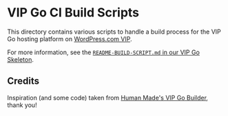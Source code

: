 # VIP Go CI Build Scripts

This directory contains various scripts to handle a build process for the VIP Go hosting platform on [WordPress.com VIP](https://vip.wordpress.com/).

For more information, see the [`README-BUILD-SCRIPT.md` in our VIP Go Skeleton](https://github.com/Automattic/vip-go-skeleton/blob/master/README-BUILD-SCRIPT.md).

## Credits

Inspiration (and some code) taken from [Human Made's VIP Go Builder](https://github.com/humanmade/vip-go-builder/), thank you!

